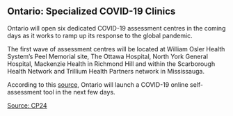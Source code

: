 ## Ontario: Specialized COVID-19 Clinics

Ontario will open six dedicated COVID-19 assessment centres in the coming days as it works to ramp up its response to the global pandemic.

The first wave of assessment centres will be located at William Osler Health System’s Peel Memorial site, The Ottawa Hospital, North York General Hospital, Mackenzie Health in Richmond Hill and within the Scarborough Health Network and Trillium Health Partners network in Mississauga.

According to this [source](https://www.ontario.ca/page/2019-novel-coronavirus-covid-19-self-assessment), Ontario will launch a COVID-19 online self-assessment tool in the next few days.

[Source: CP24 ](https://www.cp24.com/news/province-announces-opening-of-first-wave-of-covid-19-assessment-centres-agrees-to-postpone-public-health-cuts-for-a-year-1.4849988)
